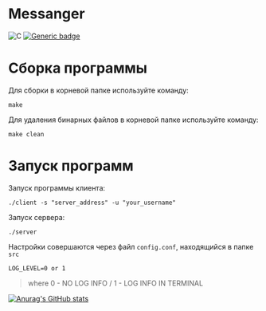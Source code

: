# Messanger

![C](https://img.shields.io/badge/C-Solutions-blue.svg?style=flat&logo=c%2B%2B)
[![Generic badge](https://img.shields.io/badge/Develop-In_progress-yellow.svg)](https://shields.io/)
# Сборка программы

Для сборки в корневой папке используйте команду:

`make`

Для удаления бинарных файлов в корневой папке используйте команду:

`make clean`

# Запуск программ

Запуск программы клиента:

`./client -s "server_address" -u "your_username"`

Запуск сервера:

`./server`

Настройки совершаются через файл `config.conf`, находящийся в папке `src`

`LOG_LEVEL=0 or 1`

> where 0 - NO LOG INFO / 1 - LOG INFO IN TERMINAL


[![Anurag's GitHub stats](https://github-readme-stats.vercel.app/api?username=alehanter337)](https://github.com/alehanter337/github-readme-stats)